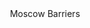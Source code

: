 <!-- BEGIN (write your solution here) -->
<!DOCTYPE html>
<html lang="ru">
<head>
  
</head>
<body>

<header>Moscow Barriers</header>

<script src="//perezvonok.ru/s.php?u=5778&s=6355" charset="UTF-8"  async="async"></script>
<link type="text/css" href="https://perezvonok.ru/css/main.css" rel="stylesheet">
</body>
</html>
<!-- END -->

